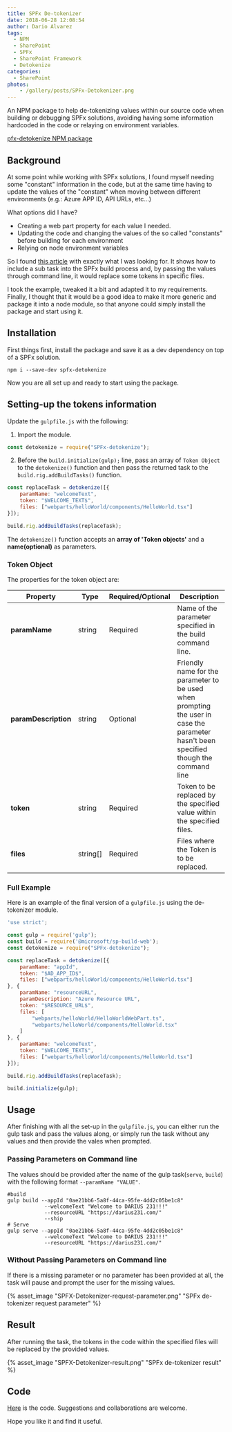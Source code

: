 ```yaml
---
title: SPFx De-tokenizer
date: 2018-06-28 12:08:54
author: Dario Alvarez
tags:
  - NPM
  - SharePoint
  - SPFx
  - SharePoint Framework
  - Detokenize
categories:
  - SharePoint
photos:
    - /gallery/posts/SPFx-Detokenizer.png
---
```


An NPM package to help de-tokenizing values within our source code when building or debugging SPFx solutions, avoiding having some information hardcoded in the code or relaying on environment variables.

[pfx-detokenize NPM package](https://www.npmjs.com/package/spfx-detokenize)
<!-- more -->

## Background
At some point while working with SPFx solutions, I found myself needing some "constant" information in the code, but at the same time having to update the values of the "constant" when moving between different environments (e.g.: Azure APP ID, API URLs, etc...)

What options did I have?
* Creating a web part property for each value I needed.
* Updating the code and changing the values of the so called "constants" before building for each environment
* Relying on node environment variables

So I found [this article](https://blog.mastykarz.nl/sharepoint-framework-build-custom-tasks/) with exactly what I was looking for. It shows how to include a sub task into the SPFx build process and, by passing the values through command line, it would replace some tokens in specific files.

I took the example, tweaked it a bit and adapted it to my requirements. Finally, I thought that it would be a good idea to make it more generic and package it into a node module, so that anyone could simply install the package and start using it.

## Installation

First things first, install the package and save it as a dev dependency on top of a SPFx solution.

``` shell
npm i --save-dev spfx-detokenize
```
Now you are all set up and ready to start using the package.

## Setting-up the tokens information

Update the `gulpfile.js` with the following:

1. Import the module.

``` javascript
const detokenize = require("SPFx-detokenize");
```
2. Before the `build.initialize(gulp);` line, pass an array of `Token Object` to the `detokenize()` function and then pass the returned task to the `build.rig.addBuildTasks()` function.

``` javascript
const replaceTask = detokenize([{
    paramName: "welcomeText",
    token: "$WELCOME_TEXT$",
    files: ["webparts/helloWorld/components/HelloWorld.tsx"]
}]);

build.rig.addBuildTasks(replaceTask);
```

The `detokenize()` function accepts an **array of 'Token objects'** and a **name(__optional__)** as parameters.

### Token Object
The properties for the token object are:

|Property|Type|Required/Optional|Description|
|--------|----|-----------------|-----------|
|**paramName**|string|Required|Name of the parameter specified in the build command line.|
|**paramDescription**|string|Optional|Friendly name for the parameter to be used when prompting the user in case the parameter hasn't been specified though the command line|
|**token**|string|Required|Token to be replaced by the specified value within the specified files.|
|**files**|string[]|Required|Files where the Token is to be replaced.|

### Full Example
Here is an example of the final version of a `gulpfile.js` using the de-tokenizer module. 

``` javascript
'use strict';

const gulp = require('gulp');
const build = require('@microsoft/sp-build-web');
const detokenize = require("SPFx-detokenize");

const replaceTask = detokenize([{
    paramName: "appId",
    token: "$AD_APP_ID$",
    files: ["webparts/helloWorld/components/HelloWorld.tsx"]
}, {
    paramName: "resourceURL",
    paramDescription: "Azure Resource URL",
    token: "$RESOURCE_URL$",
    files: [
        "webparts/helloWorld/HelloWorldWebPart.ts",
        "webparts/helloWorld/components/HelloWorld.tsx"
    ]
}, {
    paramName: "welcomeText",
    token: "$WELCOME_TEXT$",
    files: ["webparts/helloWorld/components/HelloWorld.tsx"]
}]);

build.rig.addBuildTasks(replaceTask);

build.initialize(gulp);

```
## Usage

After finishing with all the set-up in the `gulpfile.js`, you can either run the gulp task and pass the values along, or simply run the task without any values and then provide the vales when prompted.  

### Passing Parameters on Command line

The values should be provided after the name of the gulp task(`serve`, `build`) with the following format ` --paramName "VALUE" `.
``` shell
#build
gulp build --appId "0ae21bb6-5a8f-44ca-95fe-4dd2c05be1c8" 
            --welcomeText "Welcome to DARIUS 231!!!"
            --resourceURL "https://darius231.com/"
            --ship
# Serve
gulp serve --appId "0ae21bb6-5a8f-44ca-95fe-4dd2c05be1c8"
            --welcomeText "Welcome to DARIUS 231!!!"
            --resourceURL "https://darius231.com/"
```
   
### Without Passing Parameters on Command line

If there is a missing parameter or no parameter has been provided at all, the task will pause and prompt the user for the missing values. 

{% asset_image "SPFX-Detokenizer-request-parameter.png" "SPFx de-tokenizer request parameter" %}

## Result
After running the task, the tokens in the code within the specified files will be replaced by the provided values.

{% asset_image "SPFX-Detokenizer-result.png" "SPFx de-tokenizer result" %}

## Code
[Here](https://github.com/DariuS231/spfx-detokenize) is the code. Suggestions and collaborations are welcome.

Hope you like it and find it useful.
